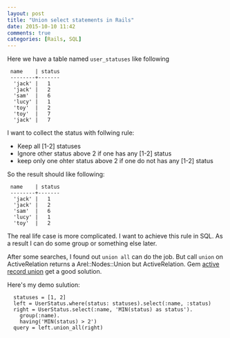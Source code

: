 ```yaml
---
layout: post
title: "Union select statements in Rails"
date: 2015-10-10 11:42
comments: true
categories: [Rails, SQL]
---
```

Here we have a table named `user_statuses` like following

     name    | status
     --------+-------
      'jack' |   1
      'jack' |   2
      'sam'  |   6
      'lucy' |   1
      'toy'  |   2
      'toy'  |   7
      'jack' |   7

I want to collect the status with follwing rule:

+ Keep all [1-2] statuses
+ Ignore other status above 2 if one has any [1-2] status
+ keep only one ohter status above 2 if one do not has any [1-2] status

So the result should like following:

     name    | status
     --------+-------
      'jack' |   1
      'jack' |   2
      'sam'  |   6
      'lucy' |   1
      'toy'  |   2

The real life case is more complicated. I want to achieve this rule in SQL.
As a result I can do some group or something else later.

After some searches, I found out `union all` can do the job.
But call `union` on ActiveRelation returns a Arel::Nodes::Union but ActiveRelation.
Gem [active record union](https://github.com/brianhempel/active_record_union) get a
good solution.

Here's my demo sulution:

      statuses = [1, 2]
      left = UserStatus.where(status: statuses).select(:name, :status)
      right = UserStatus.select(:name, 'MIN(status) as status').
        group(:name).
        having('MIN(status) > 2')
      query = left.union_all(right)

